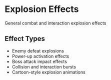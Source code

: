 # Explosion Effects

General combat and interaction explosion effects

## Effect Types
- Enemy defeat explosions
- Power-up activation effects
- Boss attack impact effects
- Collision and interaction bursts
- Cartoon-style explosion animations